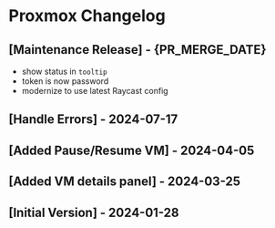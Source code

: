 # Proxmox Changelog

## [Maintenance Release] - {PR_MERGE_DATE}

- show status in `tooltip`
- token is now password
- modernize to use latest Raycast config

## [Handle Errors] - 2024-07-17

## [Added Pause/Resume VM] - 2024-04-05

## [Added VM details panel] - 2024-03-25

## [Initial Version] - 2024-01-28
